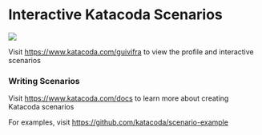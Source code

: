 # Interactive Katacoda Scenarios

[![](http://shields.katacoda.com/katacoda/guivifra/count.svg)](https://www.katacoda.com/guivifra "Get your profile on Katacoda.com")

Visit https://www.katacoda.com/guivifra to view the profile and interactive scenarios

### Writing Scenarios
Visit https://www.katacoda.com/docs to learn more about creating Katacoda scenarios

For examples, visit https://github.com/katacoda/scenario-example
